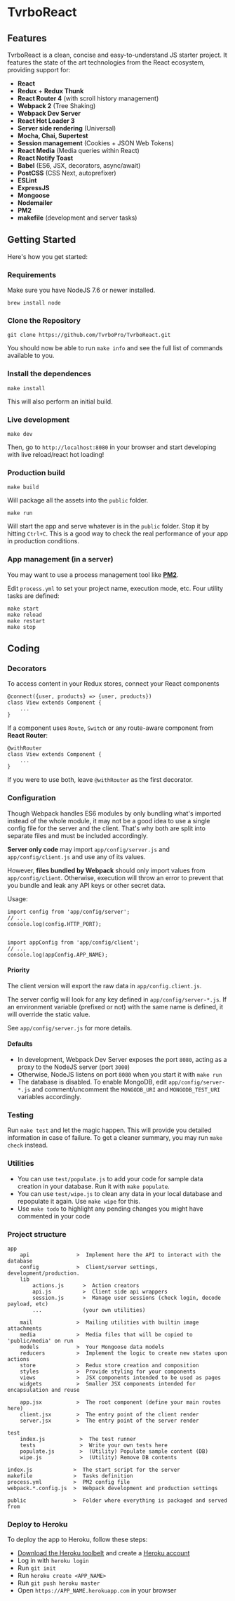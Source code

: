 # TvrboReact

## Features
TvrboReact is a clean, concise and easy-to-understand JS starter project. It features the state of the art technologies from the React ecosystem, providing support for:

* **React**
* **Redux** + **Redux Thunk**
* **React Router 4** (with scroll history management)
* **Webpack 2** (Tree Shaking)
* **Webpack Dev Server**
* **React Hot Loader 3**
* **Server side rendering** (Universal)
* **Mocha, Chai, Supertest**
* **Session management** (Cookies + JSON Web Tokens)
* **React Media** (Media queries within React)
* **React Notify Toast**
* **Babel** (ES6, JSX, decorators, async/await)
* **PostCSS** (CSS Next, autoprefixer)
* **ESLint**
* **ExpressJS**
* **Mongoose**
* **Nodemailer**
* **PM2**
* **makefile** (development and server tasks)

## Getting Started
Here's how you get started:

### Requirements
Make sure you have NodeJS 7.6 or newer installed.

	brew install node

### Clone the Repository

	git clone https://github.com/TvrboPro/TvrboReact.git

You should now be able to run `make info` and see the full list of commands available to you.

### Install the dependences

	make install

This will also perform an initial build.

### Live development

	make dev

Then, go to `http://localhost:8080` in your browser and start developing with live reload/react hot loading!

### Production build

	make build

Will package all the assets into the `public` folder.

	make run

Will start the app and serve whatever is in the `public` folder. Stop it by hitting `Ctrl+C`. This is a good way to check the real performance of your app in production conditions.

### App management (in a server)

You may want to use a process management tool like **[PM2](http://pm2.keymetrics.io/)**.

Edit `process.yml` to set your project name, execution mode, etc. Four utility tasks are defined:

	make start
	make reload
	make restart
	make stop

## Coding

### Decorators

To access content in your Redux stores, connect your React components

	@connect({user, products} => {user, products})
	class View extends Component {
		...
	}

If a component uses `Route`, `Switch` or any route-aware component from **React Router**:

	@withRouter
	class View extends Component {
		...
	}

If you were to use both, leave `@withRouter` as the first decorator.


### Configuration

Though Webpack handles ES6 modules by only bundling what's imported instead of the whole module, it may not be a good idea to use a single config file for the server and the client. That's why both are split into separate files and must be included accordingly.

**Server only code** may import `app/config/server.js` and `app/config/client.js` and use any of its values.

However, **files bundled by Webpack** should only import values from `app/config/client`. Otherwise, execution will throw an error to prevent that you bundle and leak any API keys or other secret data.

Usage:

	import config from 'app/config/server';
	// ...
	console.log(config.HTTP_PORT);


	import appConfig from 'app/config/client';
	// ...
	console.log(appConfig.APP_NAME);


#### Priority

The client version will export the raw data in `app/config.client.js`.

The server config will look for any key defined in `app/config/server-*.js`. If an environment variable (prefixed or not) with the same name is defined, it will override the static value.

See `app/config/server.js` for more details.

#### Defaults

* In development, Webpack Dev Server exposes the port `8080`, acting as a proxy to the NodeJS server (port `3000`)
* Otherwise, NodeJS listens on port `8080` when you start it with `make run`
* The database is disabled. To enable MongoDB, edit `app/config/server-*.js` and comment/uncomment the `MONGODB_URI` and `MONGODB_TEST_URI` variables accordingly.

### Testing

Run `make test` and let the magic happen. This will provide you detailed information in case of failure. To get a cleaner summary, you may run `make check` instead.

### Utilities

* You can use `test/populate.js` to add your code for sample data creation in your database. Run it with `make populate`.
* You can use `test/wipe.js` to clean any data in your local database and repopulate it again. Use `make wipe` for this.
* Use `make todo` to highlight any pending changes you might have commented in your code

<!--
### Localization
#### Template extraction

	make po:extract

Will extract the strings contained within `t("Translatable text inside t(...)")` and will generate/update the necessary template files for translation.

For every supported language defined in `app/client.config.js`, a folder will be created on `app/locales/` with the templates inside `translation.json` and `translation.po` files.

**NOTE**: Only `app/locales/../translation.json` will be used by the server. The `.po` files are intended for non technical translators, and they need to be **compiled** back to the corresponding `json` file.

Running this command will not wipe existing strings. Contents that are no longer used will be moved to the `translation_old.json` file.

#### Compiling from a .po file

	make po:compile

Reads all the `.po` files inside `app/locales/<lang>/` and compiles their content into the corresponding `translate.json` file.-->

### Project structure

	app
		api               >  Implement here the API to interact with the database
		config            >  Client/server settings, development/production.
		lib
			actions.js      >  Action creators
			api.js          >  Client side api wrappers
			session.js      >  Manage user sessions (check login, decode payload, etc)
			...             (your own utilities)

		mail              >  Mailing utilities with builtin image attachments
		media             >  Media files that will be copied to 'public/media' on run
		models            >  Your Mongoose data models
		reducers          >  Implement the logic to create new states upon actions
		store             >  Redux store creation and composition
		styles            >  Provide styling for your components
		views             >  JSX components intended to be used as pages
		widgets           >  Smaller JSX components intended for encapsulation and reuse

		app.jsx           >  The root component (define your main routes here)
		client.jsx        >  The entry point of the client render
		server.jsx        >  The entry point of the server render

	test
		index.js           >  The test runner
		tests              >  Write your own tests here
		populate.js        >  (Utility) Populate sample content (DB)
		wipe.js            >  (Utility) Remove DB contents

	index.js             >  The start script for the server
	makefile             >  Tasks definition
	process.yml          >  PM2 config file
	webpack.*.config.js  >  Webpack development and production settings

	public               >  Folder where everything is packaged and served from

### Deploy to Heroku
To deploy the app to Heroku, follow these steps:

* [Download the Heroku toolbelt](https://toolbelt.heroku.com) and create a [Heroku account](https://www.heroku.com)
* Log in with `heroku login`
* Run `git init`
* Run `heroku create <APP_NAME>`
* Run `git push heroku master`
* Open `https://APP_NAME.herokuapp.com` in your browser

